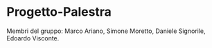 # Progetto-Palestra
Membri del gruppo: 
Marco Ariano,
Simone Moretto,
Daniele Signorile,
Edoardo Visconte.

